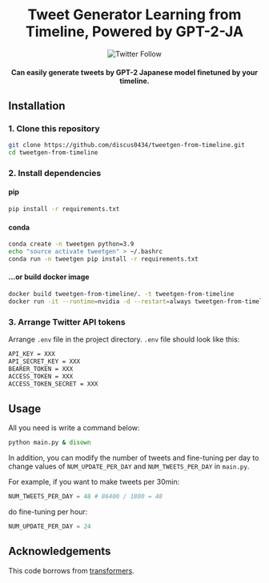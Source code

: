 <h1 align="center">
  Tweet Generator Learning from Timeline, Powered by GPT-2-JA
</h1>

<p align="center">
  <img alt="Twitter Follow" src="https://img.shields.io/twitter/follow/_determina_?color=skyblue&style=social">
</p>

<h4 align="center">
  Can easily generate tweets by GPT-2 Japanese model finetuned by your timeline.
  <br>
</h4>

## Installation

### 1. Clone this repository

```zsh
git clone https://github.com/discus0434/tweetgen-from-timeline.git
cd tweetgen-from-timeline
```

### 2. Install dependencies

#### pip

```zsh
pip install -r requirements.txt
```

#### conda

```zsh
conda create -n tweetgen python=3.9
echo "source activate tweetgen" > ~/.bashrc
conda run -n tweetgen pip install -r requirements.txt
```

#### ...or build docker image

```zsh
docker build tweetgen-from-timeline/. -t tweetgen-from-timeline
docker run -it --runtime=nvidia -d --restart=always tweetgen-from-timeline:latest bash
```

### 3. Arrange Twitter API tokens

Arrange `.env` file in the project directory.
`.env` file should look like this:

```txt
API_KEY = XXX
API_SECRET_KEY = XXX
BEARER_TOKEN = XXX
ACCESS_TOKEN = XXX
ACCESS_TOKEN_SECRET = XXX
```

## Usage

All you need is write a command below:
```zsh
python main.py & disown
```

In addition, you can modify the number of tweets and fine-tuning per day to change values of `NUM_UPDATE_PER_DAY` and
`NUM_TWEETS_PER_DAY` in `main.py`.

For example, if you want to make tweets per 30min:
```python
NUM_TWEETS_PER_DAY = 48 # 86400 / 1800 = 48
```

do fine-tuning per hour:
```python
NUM_UPDATE_PER_DAY = 24
```

## Acknowledgements

This code borrows from [transformers](https://github.com/huggingface/transformers).
